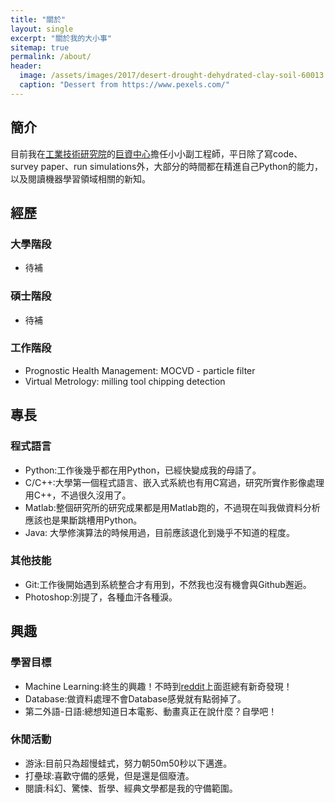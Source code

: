 ```yaml
---
title: "關於"
layout: single
excerpt: "關於我的大小事"
sitemap: true
permalink: /about/
header:
  image: /assets/images/2017/desert-drought-dehydrated-clay-soil-60013.jpeg
  caption: "Dessert from https://www.pexels.com/"
---
```

## 簡介
目前我在[工業技術研究院](https://www.itri.org.tw/)的[巨資中心](https://www.itri.org.tw/chi/Content/Messagess/contents.aspx?SiteID=1&MmmID=620622503266335627)擔任小小副工程師，平日除了寫code、survey paper、run simulations外，大部分的時間都在精進自己Python的能力，以及閱讀機器學習領域相關的新知。

## 經歷
### 大學階段
- 待補

### 碩士階段
- 待補

### 工作階段
- Prognostic Health Management: MOCVD - particle filter
- Virtual Metrology: milling tool chipping detection

## 專長
### 程式語言
- Python:工作後幾乎都在用Python，已經快變成我的母語了。
- C/C++:大學第一個程式語言、嵌入式系統也有用C寫過，研究所實作影像處理用C++，不過很久沒用了。
- Matlab:整個研究所的研究成果都是用Matlab跑的，不過現在叫我做資料分析應該也是果斷跳槽用Python。
- Java: 大學修演算法的時候用過，目前應該退化到幾乎不知道的程度。

### 其他技能
- Git:工作後開始遇到系統整合才有用到，不然我也沒有機會與Github邂逅。
- Photoshop:別提了，各種血汗各種淚。

## 興趣
### 學習目標
- Machine Learning:終生的興趣！不時到[reddit](https://www.reddit.com/r/MachineLearning/)上面逛總有新奇發現！
- Database:做資料處理不會Database感覺就有點弱掉了。
- 第二外語-日語:總想知道日本電影、動畫真正在說什麼？自學吧！

### 休閒活動
- 游泳:目前只為超慢蛙式，努力朝50m50秒以下邁進。
- 打壘球:喜歡守備的感覺，但是還是個廢渣。
- 閱讀:科幻、驚悚、哲學、經典文學都是我的守備範圍。
